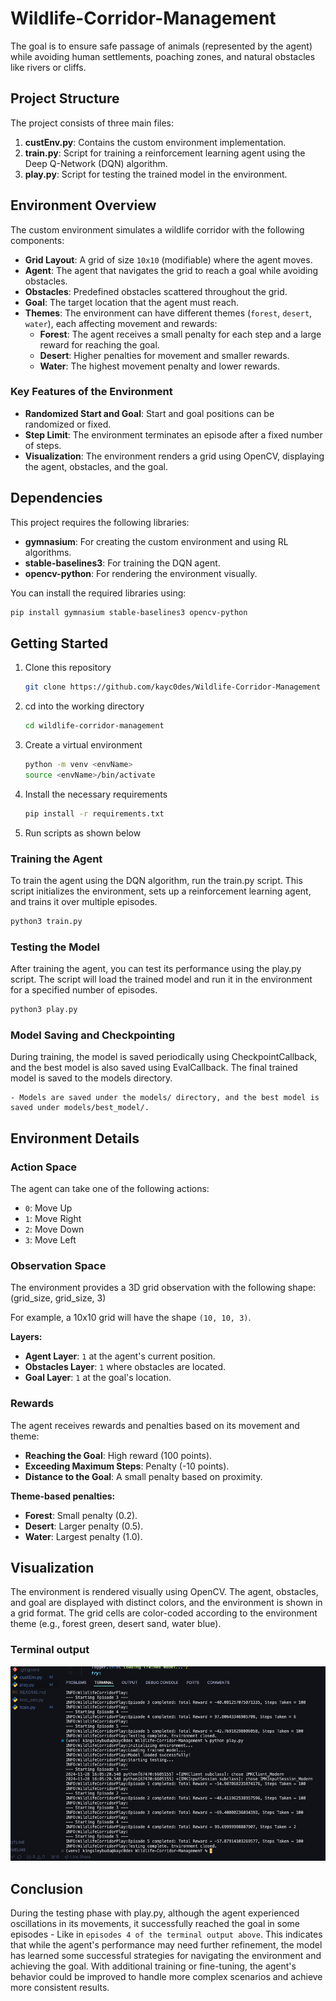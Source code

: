 # Wildlife-Corridor-Management
The goal is to ensure safe passage of animals (represented by the agent) while avoiding human settlements, poaching zones, and natural obstacles like rivers or cliffs.

## Project Structure

The project consists of three main files:

1. **custEnv.py**: Contains the custom environment implementation.
2. **train.py**: Script for training a reinforcement learning agent using the Deep Q-Network (DQN) algorithm.
3. **play.py**: Script for testing the trained model in the environment.

## Environment Overview

The custom environment simulates a wildlife corridor with the following components:

- **Grid Layout**: A grid of size `10x10` (modifiable) where the agent moves.
- **Agent**: The agent that navigates the grid to reach a goal while avoiding obstacles.
- **Obstacles**: Predefined obstacles scattered throughout the grid.
- **Goal**: The target location that the agent must reach.
- **Themes**: The environment can have different themes (`forest`, `desert`, `water`), each affecting movement and rewards:
  - **Forest**: The agent receives a small penalty for each step and a large reward for reaching the goal.
  - **Desert**: Higher penalties for movement and smaller rewards.
  - **Water**: The highest movement penalty and lower rewards.
  
### Key Features of the Environment

- **Randomized Start and Goal**: Start and goal positions can be randomized or fixed.
- **Step Limit**: The environment terminates an episode after a fixed number of steps.
- **Visualization**: The environment renders a grid using OpenCV, displaying the agent, obstacles, and the goal.

## Dependencies

This project requires the following libraries:

- **gymnasium**: For creating the custom environment and using RL algorithms.
- **stable-baselines3**: For training the DQN agent.
- **opencv-python**: For rendering the environment visually.

You can install the required libraries using:

```bash
pip install gymnasium stable-baselines3 opencv-python
```

## Getting Started

1. Clone this repository
    ```bash
    git clone https://github.com/kayc0des/Wildlife-Corridor-Management
    ```
2. cd into the working directory
    ```bash
    cd wildlife-corridor-management
    ```
3. Create a virtual environment
    ```bash
    python -m venv <envName>
    source <envName>/bin/activate
    ```
4. Install the necessary requirements
    ```bash
    pip install -r requirements.txt
    ```
5. Run scripts as shown below

### Training the Agent

To train the agent using the DQN algorithm, run the train.py script. This script initializes the environment, sets up a reinforcement learning agent, and trains it over multiple episodes.

```bash
python3 train.py
```

### Testing the Model

After training the agent, you can test its performance using the play.py script. The script will load the trained model and run it in the environment for a specified number of episodes.

```bash
python3 play.py
```

### Model Saving and Checkpointing

During training, the model is saved periodically using CheckpointCallback, and the best model is also saved using EvalCallback. The final trained model is saved to the models directory.

    - Models are saved under the models/ directory, and the best model is saved under models/best_model/.

## Environment Details

### Action Space
The agent can take one of the following actions:
- `0`: Move Up
- `1`: Move Right
- `2`: Move Down
- `3`: Move Left

### Observation Space
The environment provides a 3D grid observation with the following shape: (grid_size, grid_size, 3)

For example, a 10x10 grid will have the shape `(10, 10, 3)`.

**Layers:**
- **Agent Layer**: `1` at the agent's current position.
- **Obstacles Layer**: `1` where obstacles are located.
- **Goal Layer**: `1` at the goal's location.

### Rewards
The agent receives rewards and penalties based on its movement and theme:
- **Reaching the Goal**: High reward (100 points).
- **Exceeding Maximum Steps**: Penalty (-10 points).
- **Distance to the Goal**: A small penalty based on proximity.
  
**Theme-based penalties:**
- **Forest**: Small penalty (0.2).
- **Desert**: Larger penalty (0.5).
- **Water**: Largest penalty (1.0).

## Visualization

The environment is rendered visually using OpenCV. The agent, obstacles, and goal are displayed with distinct colors, and the environment is shown in a grid format. The grid cells are color-coded according to the environment theme (e.g., forest green, desert sand, water blue).

### Terminal output

![Terminal Output](img/img2.png)

## Conclusion

During the testing phase with play.py, although the agent experienced oscillations in its movements, it successfully reached the goal in some episodes - Like in `episodes 4 of the terminal output above`. This indicates that while the agent's performance may need further refinement, the model has learned some successful strategies for navigating the environment and achieving the goal. With additional training or fine-tuning, the agent's behavior could be improved to handle more complex scenarios and achieve more consistent results.